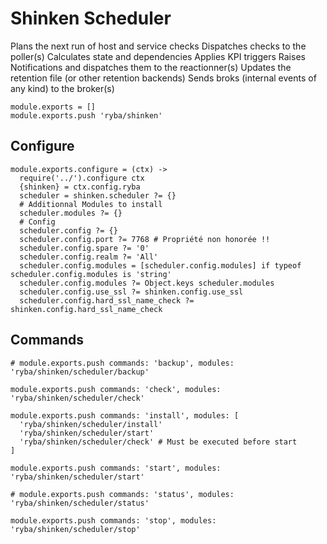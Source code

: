 
# Shinken Scheduler

Plans the next run of host and service checks
Dispatches checks to the poller(s)
Calculates state and dependencies
Applies KPI triggers
Raises Notifications and dispatches them to the reactionner(s)
Updates the retention file (or other retention backends)
Sends broks (internal events of any kind) to the broker(s)

    module.exports = []
    module.exports.push 'ryba/shinken'

## Configure

    module.exports.configure = (ctx) ->
      require('../').configure ctx
      {shinken} = ctx.config.ryba
      scheduler = shinken.scheduler ?= {}
      # Additionnal Modules to install
      scheduler.modules ?= {}
      # Config
      scheduler.config ?= {}
      scheduler.config.port ?= 7768 # Propriété non honorée !!
      scheduler.config.spare ?= '0'
      scheduler.config.realm ?= 'All'
      scheduler.config.modules = [scheduler.config.modules] if typeof scheduler.config.modules is 'string'
      scheduler.config.modules ?= Object.keys scheduler.modules
      scheduler.config.use_ssl ?= shinken.config.use_ssl
      scheduler.config.hard_ssl_name_check ?= shinken.config.hard_ssl_name_check

## Commands

    # module.exports.push commands: 'backup', modules: 'ryba/shinken/scheduler/backup'

    module.exports.push commands: 'check', modules: 'ryba/shinken/scheduler/check'

    module.exports.push commands: 'install', modules: [
      'ryba/shinken/scheduler/install'
      'ryba/shinken/scheduler/start'
      'ryba/shinken/scheduler/check' # Must be executed before start
    ]

    module.exports.push commands: 'start', modules: 'ryba/shinken/scheduler/start'

    # module.exports.push commands: 'status', modules: 'ryba/shinken/scheduler/status'

    module.exports.push commands: 'stop', modules: 'ryba/shinken/scheduler/stop'
